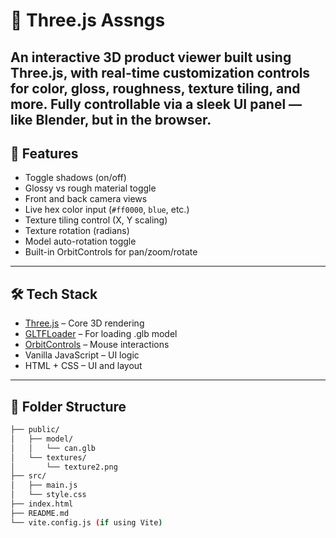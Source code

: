 # 🥫 Three.js Assngs

An interactive 3D product viewer built using **Three.js**, with real-time customization controls for color, gloss, roughness, texture tiling, and more. Fully controllable via a sleek UI panel — like Blender, but in the browser.
---

## 🚀 Features

- Toggle shadows (on/off)
- Glossy vs rough material toggle
- Front and back camera views
- Live hex color input (`#ff0000`, `blue`, etc.)
- Texture tiling control (X, Y scaling)
- Texture rotation (radians)
- Model auto-rotation toggle
- Built-in OrbitControls for pan/zoom/rotate

---

## 🛠️ Tech Stack

- [Three.js](https://threejs.org/) – Core 3D rendering
- [GLTFLoader](https://threejs.org/docs/#examples/en/loaders/GLTFLoader) – For loading .glb model
- [OrbitControls](https://threejs.org/docs/#examples/en/controls/OrbitControls) – Mouse interactions
- Vanilla JavaScript – UI logic
- HTML + CSS – UI and layout

---

## 📁 Folder Structure

```bash
├── public/
│   ├── model/
│   │   └── can.glb
│   └── textures/
│       └── texture2.png
├── src/
│   ├── main.js
│   └── style.css
├── index.html
├── README.md
└── vite.config.js (if using Vite)
